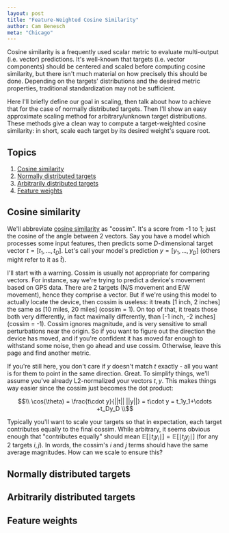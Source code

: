 ```yaml
---
layout: post
title: "Feature-Weighted Cosine Similarity"
author: Cam Benesch
meta: "Chicago"
---
```


Cosine similarity is a frequently used scalar metric to evaluate multi-output (i.e. vector) predictions. It's well-known that targets (i.e. vector components) should be centered and scaled before computing cosine similarity, but there isn't much material on how precisely this should be done. Depending on the targets' distributions and the desired metric properties, traditional standardization may not be sufficient. 

Here I'll briefly define our goal in scaling, then talk about how to achieve that for the case of normally distributed targets. Then I'll show an easy approximate scaling method for arbitrary/unknown target distributions. These methods give a clean way to compute a target-weighted cosine similarity: in short, scale each target by its desired weight's square root.

## Topics
1. [Cosine similarity](#s1)
2. [Normally distributed targets](#s2)
3. [Arbitrarily distributed targets](#s3)
4. [Feature weights](#s4)

<a name="s1"></a>

## Cosine similarity

We'll abbreviate [cosine similarity](https://en.wikipedia.org/wiki/Cosine_similarity) as "cossim". It's a score from -1 to 1; just the cosine of the angle between 2 vectors. Say you have a model which processes some input features, then predicts some $D$-dimensional target vector $t=[t_1,...,t_D]$. Let's call your model's prediction $y=[y_1,...,y_D]$ (others might refer to it as $\hat{t}$). 

I'll start with a warning. Cossim is usually not appropriate for comparing vectors. For instance, say we're trying to predict a device's movement based on GPS data. There are 2 targets (N/S movement and E/W movement), hence they comprise a vector. But if we're using this model to actually locate the device, then cossim is useless: it treats \[1 inch, 2 inches\] the same as \[10 miles, 20 miles\] (cossim = 1). On top of that, it treats those both very differently, in fact maximally differently, than \[-1 inch, -2 inches\] (cossim = -1). Cossim ignores magnitude, and is very sensitive to small perturbations near the origin. So if you want to figure out the direction the device has moved, and if you're confident it has moved far enough to withstand some noise, then go ahead and use cossim. Otherwise, leave this page and find another metric. 

If you're still here, you don't care if $y$ doesn't match $t$ exactly - all you want is for them to point in the same direction. Great. To simplify things, we'll assume you've already L2-normalized your vectors $t,y$. This makes things way easier since the cossim just becomes the dot product:

$$\\
\cos(\theta) = \frac{t\cdot y}{||t|| ||y||} = t\cdot y = t_1y_1+\cdots +t_Dy_D
\\$$

Typically you'll want to scale your targets so that in expectation, each target contributes equally to the final cossim. While arbitrary, it seems obvious enough that "contributes equally" should mean $\mathbb{E}\left\lbrack {\mid}t_iy_i{\mid} \right\rbrack = \mathbb{E}\left\lbrack {\mid}t_jy_j{\mid} \right\rbrack$ (for any 2 targets $i,j$). In words, the cossim's $i$ and $j$ terms should have the same average magnitudes. How can we scale to ensure this? 

<a name="s2"></a>

## Normally distributed targets



<a name="s3"></a>

## Arbitrarily distributed targets


 
<a name="s4"></a>

## Feature weights

